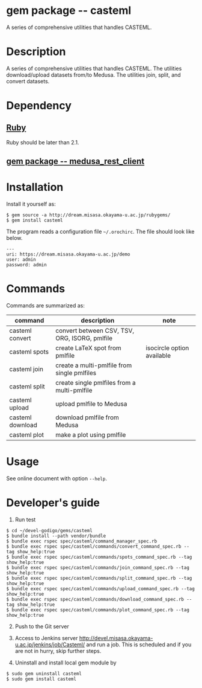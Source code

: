 # gem package -- casteml

A series of comprehensive utilities that handles CASTEML.

# Description

A series of comprehensive utilities that handles CASTEML.  The
utilities download/upload datasets from/to Medusa.  The utilities
join, split, and convert datasets.

# Dependency

## [Ruby](https://www.ruby-lang.org "follow instruction")
Ruby should be later than 2.1.

## [gem package -- medusa_rest_client](https://github.com/misasa/medusa_rest_client "follow instruction")

# Installation

Install it yourself as:

    $ gem source -a http://dream.misasa.okayama-u.ac.jp/rubygems/
    $ gem install casteml

The program reads a configuration file `~/.orochirc`.  The file should look like below.

    ---
    uri: https://dream.misasa.okayama-u.ac.jp/demo
    user: admin
    password: admin

# Commands

Commands are summarized as:

| command          | description                                   | note                       |
|------------------|-----------------------------------------------|----------------------------|
| casteml convert  | convert between CSV, TSV, ORG, ISORG, pmlfile |                            |
| casteml spots    | create LaTeX spot from pmlfile                | isocircle option available |
| casteml join     | create a multi-pmlfile from single pmlfiles   |                            |
| casteml split    | create single pmlfiles from a multi-pmlfile   |                            |
| casteml upload   | upload pmlfile to Medusa                      |                            |
| casteml download | download pmlfile from Medusa                  |                            |
| casteml plot     | make a plot using pmlfile                     |                            |

# Usage

See online document with option `--help`.

# Developer's guide

1. Run test

```
$ cd ~/devel-godigo/gems/casteml
$ bundle install --path vendor/bundle
$ bundle exec rspec spec/casteml/command_manager_spec.rb
$ bundle exec rspec spec/casteml/commands/convert_command_spec.rb --tag show_help:true
$ bundle exec rspec spec/casteml/commands/spots_command_spec.rb --tag show_help:true
$ bundle exec rspec spec/casteml/commands/join_command_spec.rb --tag show_help:true
$ bundle exec rspec spec/casteml/commands/split_command_spec.rb --tag show_help:true
$ bundle exec rspec spec/casteml/commands/upload_command_spec.rb --tag show_help:true
$ bundle exec rspec spec/casteml/commands/download_command_spec.rb --tag show_help:true
$ bundle exec rspec spec/casteml/commands/plot_command_spec.rb --tag show_help:true
```

2. Push to the Git server

3. Access to Jenkins server http://devel.misasa.okayama-u.ac.jp/jenkins/job/Casteml/ and run a job.  This is scheduled and if you are not in hurry, skip further steps.

4. Uninstall and install local gem module by

```
$ sudo gem uninstall casteml
$ sudo gem install casteml
```
